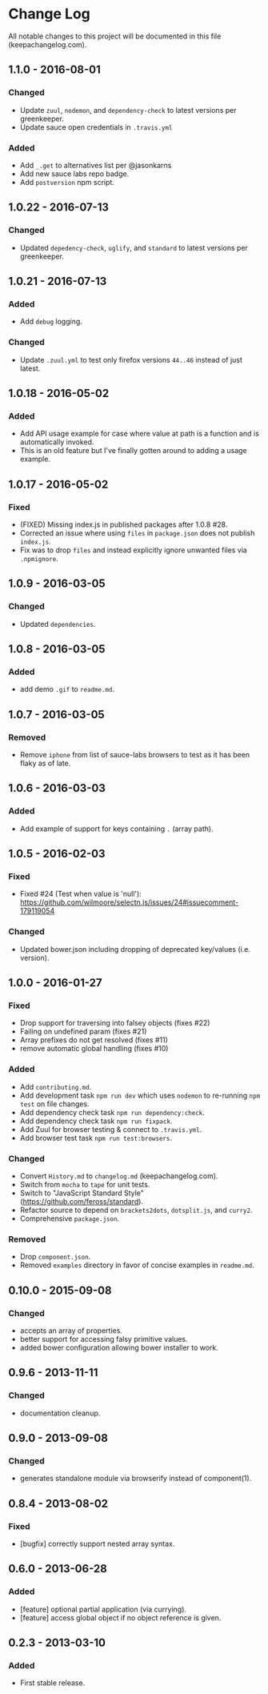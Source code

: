 # Change Log
All notable changes to this project will be documented in this file (keepachangelog.com).

## 1.1.0 - 2016-08-01
### Changed
- Update `zuul`, `nodemon`, and `dependency-check` to latest versions per greenkeeper.
- Update sauce open credentials in `.travis.yml`

### Added
- Add `_.get` to alternatives list per @jasonkarns
- Add new sauce labs repo badge.
- Add `postversion` npm script.

## 1.0.22 - 2016-07-13
### Changed
- Updated `depedency-check`, `uglify`, and `standard` to latest versions per greenkeeper.

## 1.0.21 - 2016-07-13
### Added
- Add `debug` logging.

### Changed
- Update `.zuul.yml` to test only firefox versions `44..46` instead of just latest.

## 1.0.18 - 2016-05-02
### Added
- Add API usage example for case where value at path is a function and is automatically invoked.
- This is an old feature but I've finally gotten around to adding a usage example.

## 1.0.17 - 2016-05-02
### Fixed
- (FIXED) Missing index.js in published packages after 1.0.8 #28.
- Corrected an issue where using `files` in `package.json` does not publish `index.js`.
- Fix was to drop `files` and instead explicitly ignore unwanted files via `.npmignore`.

## 1.0.9 - 2016-03-05
### Changed
- Updated `dependencies`.

## 1.0.8 - 2016-03-05
### Added
- add demo `.gif` to `readme.md`.

## 1.0.7 - 2016-03-05
### Removed
- Remove `iphone` from list of sauce-labs browsers to test as it has been flaky as of late.

## 1.0.6 - 2016-03-03
### Added
- Add example of support for keys containing `.` (array path).

## 1.0.5 - 2016-02-03
### Fixed
- Fixed #24 (Test when value is 'null'): https://github.com/wilmoore/selectn.js/issues/24#issuecomment-179119054

### Changed
- Updated bower.json including dropping of deprecated key/values (i.e. version).

## 1.0.0 - 2016-01-27
### Fixed
- Drop support for traversing into falsey objects (fixes #22)
- Failing on undefined param (fixes #21)
- Array prefixes do not get resolved (fixes #11)
- remove automatic global handling (fixes #10)

### Added
- Add `contributing.md`.
- Add development task `npm run dev` which uses `nodemon` to re-running `npm test` on file changes.
- Add dependency check task `npm run dependency:check`.
- Add dependency check task `npm run fixpack`.
- Add Zuul for browser testing & connect to `.travis.yml`.
- Add browser test task `npm run test:browsers`.

### Changed
- Convert `History.md` to `changelog.md` (keepachangelog.com).
- Switch from `mocha` to `tape` for unit tests.
- Switch to "JavaScript Standard Style" (https://github.com/feross/standard).
- Refactor source to depend on `brackets2dots`, `dotsplit.js`, and `curry2`.
- Comprehensive `package.json`.

### Removed
- Drop `component.json`.
- Removed `examples` directory in favor of concise examples in `readme.md`.

## 0.10.0 - 2015-09-08
### Changed
- accepts an array of properties.
- better support for accessing falsy primitive values.
- added bower configuration allowing bower installer to work.

## 0.9.6 - 2013-11-11
### Changed
- documentation cleanup.

## 0.9.0 - 2013-09-08
### Changed
- generates standalone module via browserify instead of component(1).

## 0.8.4 - 2013-08-02
### Fixed
- [bugfix] correctly support nested array syntax.

## 0.6.0 - 2013-06-28
### Added
- [feature] optional partial application (via currying).
- [feature] access global object if no object reference is given.

## 0.2.3 - 2013-03-10
### Added
- First stable release.
